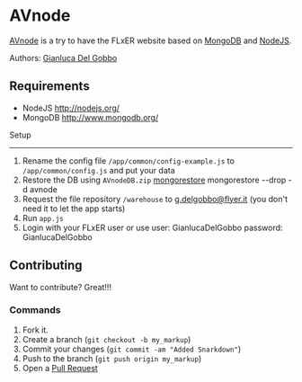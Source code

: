 AVnode
=============

[AVnode](https://github.com/gianlucadelgobbo/avnode) is a try to have the FLxER website based on [MongoDB](http://www.mongodb.org/) and [NodeJS](http://nodejs.org/).

Authors: [Gianluca Del Gobbo](https://github.com/gianlucadelgobbo/)

Requirements
------------

* NodeJS http://nodejs.org/
* MongoDB http://www.mongodb.org/


Setup

------------

1. Rename the config file `/app/common/config-example.js` to `/app/common/config.js` and put your data
2. Restore the DB using `AVnodeDB.zip` [mongorestore](http://docs.mongodb.org/manual/reference/program/mongorestore/) mongorestore --drop -d avnode <directory-of-dumped-backup>
3. Request the file repository `/warehouse` to g.delgobbo@flyer.it (you don't need it to let the app starts)
4. Run `app.js`
5. Login with your FLxER user or use user: GianlucaDelGobbo password: GianlucaDelGobbo


Contributing
------------

Want to contribute? Great!!!


### Commands

1. Fork it.
2. Create a branch (`git checkout -b my_markup`)
3. Commit your changes (`git commit -am "Added Snarkdown"`)
4. Push to the branch (`git push origin my_markup`)
5. Open a [Pull Request](https://github.com/gianlucadelgobbo/avnode)
